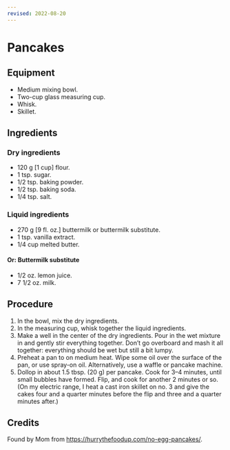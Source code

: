 ```yaml
---
revised: 2022-08-20
---
```


# Pancakes

## Equipment
* Medium mixing bowl.
* Two-cup glass measuring cup.
* Whisk.
* Skillet.

## Ingredients
### Dry ingredients
* 120 g [1 cup] flour.
* 1 tsp. sugar.
* 1/2 tsp. baking powder.
* 1/2 tsp. baking soda.
* 1/4 tsp. salt.

### Liquid ingredients
* 270 g [9 fl. oz.] buttermilk or buttermilk substitute.
* 1 tsp. vanilla extract.
* 1/4 cup melted butter.

#### Or: Buttermilk substitute
* 1/2 oz. lemon juice.
* 7 1/2 oz. milk.

## Procedure
1. In the bowl, mix the dry ingredients.
2. In the measuring cup, whisk together the liquid ingredients.
3. Make a well in the center of the dry ingredients.
   Pour in the wet mixture in and gently stir everything together.
   Don’t go overboard and mash it all together: everything should be wet but still a bit lumpy.
4. Preheat a pan to on medium heat. Wipe some oil over the surface of the pan, or use spray-on oil.
   Alternatively, use a waffle or pancake machine.
5. Dollop in about 1.5 tbsp. (20 g) per pancake.
   Cook for 3–4 minutes, until small bubbles have formed.
   Flip, and cook for another 2 minutes or so.
   (On my electric range, I heat a cast iron skillet on no. 3 and give the cakes four and a quarter minutes before the flip and three and a quarter minutes after.)

## Credits
Found by Mom from <https://hurrythefoodup.com/no-egg-pancakes/>.
